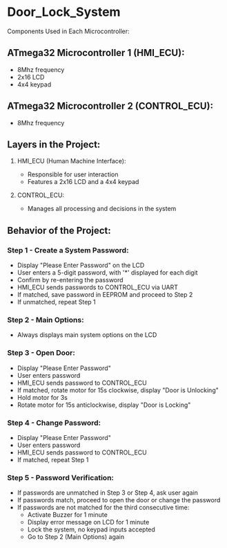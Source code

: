 # Door_Lock_System
Components Used in Each Microcontroller:

## ATmega32 Microcontroller 1 (HMI_ECU):
- 8Mhz frequency
- 2x16 LCD
- 4x4 keypad

## ATmega32 Microcontroller 2 (CONTROL_ECU):
- 8Mhz frequency

## Layers in the Project:

1. HMI_ECU (Human Machine Interface):
   - Responsible for user interaction
   - Features a 2x16 LCD and a 4x4 keypad

2. CONTROL_ECU:
   - Manages all processing and decisions in the system

## Behavior of the Project:

### Step 1 - Create a System Password:
- Display "Please Enter Password" on the LCD
- User enters a 5-digit password, with '*' displayed for each digit
- Confirm by re-entering the password
- HMI_ECU sends passwords to CONTROL_ECU via UART
- If matched, save password in EEPROM and proceed to Step 2
- If unmatched, repeat Step 1

### Step 2 - Main Options:
- Always displays main system options on the LCD

### Step 3 - Open Door:
- Display "Please Enter Password"
- User enters password
- HMI_ECU sends password to CONTROL_ECU
- If matched, rotate motor for 15s clockwise, display "Door is Unlocking"
- Hold motor for 3s
- Rotate motor for 15s anticlockwise, display "Door is Locking"

### Step 4 - Change Password:
- Display "Please Enter Password"
- User enters password
- HMI_ECU sends password to CONTROL_ECU
- If matched, repeat Step 1

### Step 5 - Password Verification:
- If passwords are unmatched in Step 3 or Step 4, ask user again
- If passwords match, proceed to open the door or change the password
- If passwords are not matched for the third consecutive time:
  - Activate Buzzer for 1 minute
  - Display error message on LCD for 1 minute
  - Lock the system, no keypad inputs accepted
  - Go to Step 2 (Main Options) again

